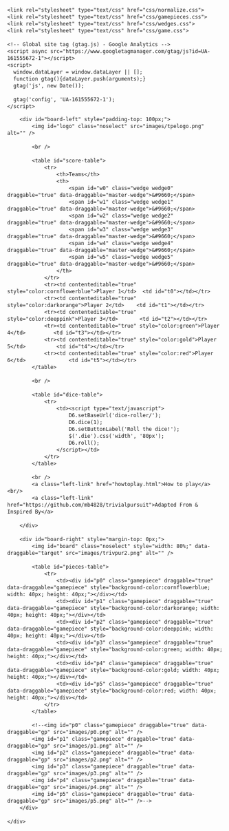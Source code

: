 <!DOCTYPE html>
<html lang="en">
<head>
    <meta charset="UTF-8">
    <title>Trivial Pursuit: Covid Death Spiral Edition</title>

    <link rel="stylesheet" type="text/css" href="css/normalize.css">
    <link rel="stylesheet" type="text/css" href="css/gamepieces.css">
    <link rel="stylesheet" type="text/css" href="css/wedges.css">
    <link rel="stylesheet" type="text/css" href="css/game.css">

    <!-- Global site tag (gtag.js) - Google Analytics -->
    <script async src="https://www.googletagmanager.com/gtag/js?id=UA-161555672-1"></script>
    <script>
      window.dataLayer = window.dataLayer || [];
      function gtag(){dataLayer.push(arguments);}
      gtag('js', new Date());

      gtag('config', 'UA-161555672-1');
    </script>


</head>
<body>
  <div id="window-container">
    <div id="game-container">

        <div id="board-left" style="padding-top: 100px;">
            <img id="logo" class="noselect" src="images/tpelogo.png" alt="" />

            <br />

            <table id="score-table">
                <tr>
                    <th>Teams</th>
                    <th>
                        <span id="w0" class="wedge wedge0" draggable="true" data-draggable="master-wedge">&#9660;</span>
                        <span id="w1" class="wedge wedge1" draggable="true" data-draggable="master-wedge">&#9660;</span>
                        <span id="w2" class="wedge wedge2" draggable="true" data-draggable="master-wedge">&#9660;</span>
                        <span id="w3" class="wedge wedge3" draggable="true" data-draggable="master-wedge">&#9660;</span>
                        <span id="w4" class="wedge wedge4" draggable="true" data-draggable="master-wedge">&#9660;</span>
                        <span id="w5" class="wedge wedge5" draggable="true" data-draggable="master-wedge">&#9660;</span>
                    </th>
                </tr>
                <tr><td contenteditable="true" style="color:cornflowerblue">Player 1</td>  <td id="t0"></td></tr>
                <tr><td contenteditable="true" style="color:darkorange">Player 2</td>    <td id="t1"></td></tr>
                <tr><td contenteditable="true" style="color:deeppink">Player 3</td>       <td id="t2"></td></tr>
                <tr><td contenteditable="true" style="color:green">Player 4</td>         <td id="t3"></td></tr>
                <tr><td contenteditable="true" style="color:gold">Player 5</td>          <td id="t4"></td></tr>
                <tr><td contenteditable="true" style="color:red">Player 6</td>              <td id="t5"></td></tr>
            </table>

            <br />

            <table id="dice-table">
                <tr>
                    <td><script type="text/javascript">
                        D6.setBaseUrl('dice-roller/');
                        D6.dice(1);
                        D6.setButtonLabel('Roll the dice!');
                        $('.die').css('width', '80px');
                        D6.roll();
                    </script></td>
                </tr>
            </table>

            <br />
            <a class="left-link" href="howtoplay.html">How to play</a><br/>
            <a class="left-link" href="https://github.com/mb4828/trivialpursuit">Adapted From & Inspired By</a>

        </div>

        <div id="board-right" style="margin-top: 0px;">
            <img id="board" class="noselect" style="width: 80%;" data-draggable="target" src="images/trivpur2.png" alt="" />

            <table id="pieces-table">
                <tr>
                    <td><div id="p0" class="gamepiece" draggable="true" data-draggable="gamepiece" style="background-color:cornflowerblue; width: 40px; height: 40px;"></div></td>
                    <td><div id="p1" class="gamepiece" draggable="true" data-draggable="gamepiece" style="background-color:darkorange; width: 40px; height: 40px;"></div></td>
                    <td><div id="p2" class="gamepiece" draggable="true" data-draggable="gamepiece" style="background-color:deeppink; width: 40px; height: 40px;"></div></td>
                    <td><div id="p3" class="gamepiece" draggable="true" data-draggable="gamepiece" style="background-color:green; width: 40px; height: 40px;"></div></td>
                    <td><div id="p4" class="gamepiece" draggable="true" data-draggable="gamepiece" style="background-color:gold; width: 40px; height: 40px;"></div></td>
                    <td><div id="p5" class="gamepiece" draggable="true" data-draggable="gamepiece" style="background-color:red; width: 40px; height: 40px;"></div></td>
                </tr>
            </table>

            <!--<img id="p0" class="gamepiece" draggable="true" data-draggable="gp" src="images/p0.png" alt="" />
            <img id="p1" class="gamepiece" draggable="true" data-draggable="gp" src="images/p1.png" alt="" />
            <img id="p2" class="gamepiece" draggable="true" data-draggable="gp" src="images/p2.png" alt="" />
            <img id="p3" class="gamepiece" draggable="true" data-draggable="gp" src="images/p3.png" alt="" />
            <img id="p4" class="gamepiece" draggable="true" data-draggable="gp" src="images/p4.png" alt="" />
            <img id="p5" class="gamepiece" draggable="true" data-draggable="gp" src="images/p5.png" alt="" />-->
        </div>

    </div>
  </div>

  <script type="text/javascript" src="scripts/jquery-2.1.4.min.js"></script>
  <script type="text/javascript" src="scripts/gamescripts.js"></script>
  <script type='text/javascript' src='dice-roller/d6.js'></script>

</body>
</html>
